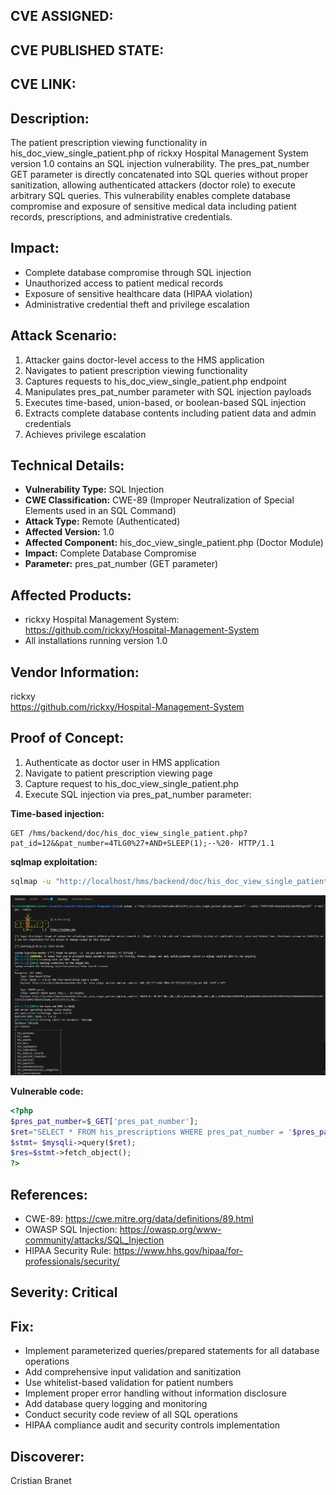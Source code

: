 ## CVE ASSIGNED: 
## CVE PUBLISHED STATE:  
## CVE LINK: 

## Description:
The patient prescription viewing functionality in his_doc_view_single_patient.php of rickxy Hospital Management System version 1.0 contains an SQL injection vulnerability. The pres_pat_number GET parameter is directly concatenated into SQL queries without proper sanitization, allowing authenticated attackers (doctor role) to execute arbitrary SQL queries. This vulnerability enables complete database compromise and exposure of sensitive medical data including patient records, prescriptions, and administrative credentials.

## Impact:
- Complete database compromise through SQL injection
- Unauthorized access to patient medical records  
- Exposure of sensitive healthcare data (HIPAA violation)
- Administrative credential theft and privilege escalation


## Attack Scenario:
1. Attacker gains doctor-level access to the HMS application
2. Navigates to patient prescription viewing functionality
3. Captures requests to his_doc_view_single_patient.php endpoint  
4. Manipulates pres_pat_number parameter with SQL injection payloads
5. Executes time-based, union-based, or boolean-based SQL injection
6. Extracts complete database contents including patient data and admin credentials
7. Achieves privilege escalation

## Technical Details:
- **Vulnerability Type:** SQL Injection
- **CWE Classification:** CWE-89 (Improper Neutralization of Special Elements used in an SQL Command)  
- **Attack Type:** Remote (Authenticated)
- **Affected Version:** 1.0
- **Affected Component:** his_doc_view_single_patient.php (Doctor Module)
- **Impact:** Complete Database Compromise
- **Parameter:** pres_pat_number (GET parameter)

## Affected Products:
- rickxy Hospital Management System: https://github.com/rickxy/Hospital-Management-System
- All installations running version 1.0

## Vendor Information:
rickxy  
https://github.com/rickxy/Hospital-Management-System

## Proof of Concept:
1. Authenticate as doctor user in HMS application
2. Navigate to patient prescription viewing page
3. Capture request to his_doc_view_single_patient.php
4. Execute SQL injection via pres_pat_number parameter:

**Time-based injection:**
```
GET /hms/backend/doc/his_doc_view_single_patient.php?pat_id=12&&pat_number=4TLG0%27+AND+SLEEP(1);--%20- HTTP/1.1
```

**sqlmap exploitation:**
```bash
sqlmap -u "http://localhost/hms/backend/doc/his_doc_view_single_patient.php?pat_number=*" --cookie "PHPSESSID=" -D hmisphp --tables
```
![alt text](image.png)

**Vulnerable code:**
```php
<?php
$pres_pat_number=$_GET['pres_pat_number'];
$ret="SELECT * FROM his_prescriptions WHERE pres_pat_number = '$pres_pat_number'";
$stmt= $mysqli->query($ret);
$res=$stmt->fetch_object();
?>
```

## References:
- CWE-89: https://cwe.mitre.org/data/definitions/89.html
- OWASP SQL Injection: https://owasp.org/www-community/attacks/SQL_Injection
- HIPAA Security Rule: https://www.hhs.gov/hipaa/for-professionals/security/

## Severity: Critical

## Fix:
- Implement parameterized queries/prepared statements for all database operations
- Add comprehensive input validation and sanitization
- Use whitelist-based validation for patient numbers  
- Implement proper error handling without information disclosure
- Add database query logging and monitoring
- Conduct security code review of all SQL operations
- HIPAA compliance audit and security controls implementation

## Discoverer:
Cristian Branet